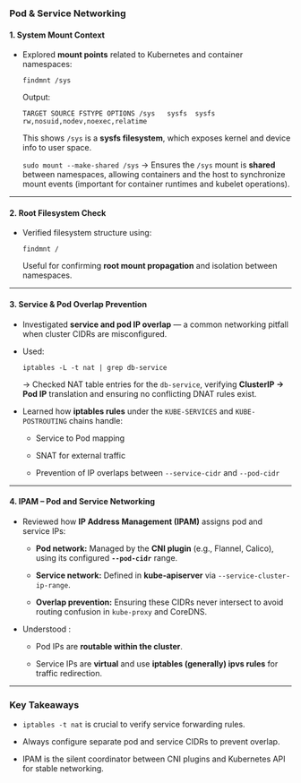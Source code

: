 
### Pod & Service Networking 

#### **1. System Mount Context**

- Explored **mount points** related to Kubernetes and container namespaces:
    
    `findmnt /sys`
    
    Output:
    
    `TARGET SOURCE FSTYPE OPTIONS /sys   sysfs  sysfs  rw,nosuid,nodev,noexec,relatime`
    
    This shows `/sys` is a **sysfs filesystem**, which exposes kernel and device info to user space.
    
    `sudo mount --make-shared /sys`
    → Ensures the `/sys` mount is **shared** between namespaces, allowing containers and the host to synchronize mount events 
    (important for container runtimes and kubelet operations).
    
---
#### **2. Root Filesystem Check**

- Verified filesystem structure using:
    
    `findmnt /`
    
    Useful for confirming **root mount propagation** and isolation between namespaces.

---

#### **3. Service & Pod Overlap Prevention**

- Investigated **service and pod IP overlap** — a common networking pitfall when cluster CIDRs are misconfigured.
    
- Used:
    
    `iptables -L -t nat | grep db-service`
    
    → Checked NAT table entries for the `db-service`, verifying **ClusterIP → Pod IP** translation and ensuring no conflicting DNAT rules exist.
    
- Learned how **iptables rules** under the `KUBE-SERVICES` and `KUBE-POSTROUTING` chains handle:
    
    - Service to Pod mapping
        
    - SNAT for external traffic
        
    - Prevention of IP overlaps between `--service-cidr` and `--pod-cidr`

---

#### **4. IPAM – Pod and Service Networking**

- Reviewed how **IP Address Management (IPAM)** assigns pod and service IPs:
    
    - **Pod network:** Managed by the **CNI plugin** (e.g., Flannel, Calico), using its configured **`--pod-cidr`** range.
        
    - **Service network:** Defined in **kube-apiserver** via `--service-cluster-ip-range`.
        
    - **Overlap prevention:** Ensuring these CIDRs never intersect to avoid routing confusion in `kube-proxy` and CoreDNS.
        
- Understood :
    
    - Pod IPs are **routable within the cluster**.
        
    - Service IPs are **virtual** and use **iptables (generally) ipvs rules** for traffic redirection.    
---

### **Key Takeaways**
    
- `iptables -t nat` is crucial to verify service forwarding rules.
    
- Always configure separate pod and service CIDRs to prevent overlap.
    
- IPAM is the silent coordinator between CNI plugins and Kubernetes API for stable networking.
